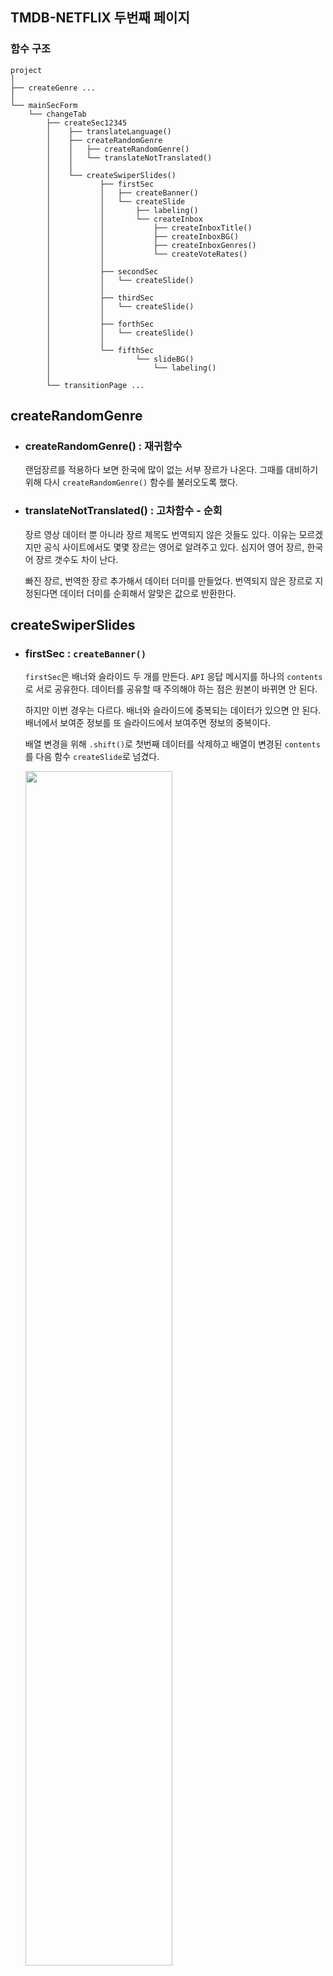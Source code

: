 ## TMDB-NETFLIX 두번째 페이지

### 함수 구조

```
project
│
├── createGenre ...
│
└── mainSecForm
    └── changeTab
        ├── createSec12345
        │    ├── translateLanguage()
        │    ├── createRandomGenre
        │    │   ├── createRandomGenre()
        │    │   └── translateNotTranslated()
        │    │
        │    └── createSwiperSlides()
        │           ├── firstSec
        │           │   ├── createBanner()
        │           │   └── createSlide
        │           │       ├── labeling()
        │           │       └── createInbox
        │           │           ├── createInboxTitle()
        │           │           ├── createInboxBG()
        │           │           ├── createInboxGenres()
        │           │           └── createVoteRates()
        │           │
        │           ├── secondSec
        │           │   └── createSlide()
        │           │
        │           ├── thirdSec
        │           │   └── createSlide()
        │           │
        │           ├── forthSec
        │           │   └── createSlide()
        │           │
        │           └── fifthSec
        │                   └── slideBG()
        │                       └── labeling()
        │
        └── transitionPage ...
```

## createRandomGenre

- ### createRandomGenre() : 재귀함수

  랜덤장르를 적용하다 보면 한국에 많이 없는 서부 장르가 나온다. 그때를 대비하기 위해 다시 `createRandomGenre()` 함수를 불러오도록 했다.

- ### translateNotTranslated() : 고차함수 - 순회

  장르 영상 데이터 뿐 아니라 장르 제목도 번역되지 않은 것들도 있다. 이유는 모르겠지만 공식 사이트에서도 몇몇 장르는 영어로 알려주고 있다. 심지어 영어 장르, 한국어 장르 갯수도 차이 난다.

  빠진 장르, 번역한 장르 추가해서 데이터 더미를 만들었다. 번역되지 않은 장르로 지정된다면 데이터 더미를 순회해서 알맞은 값으로 반환한다.

## createSwiperSlides

- ### firstSec : `createBanner()`

  `firstSec`은 배너와 슬라이드 두 개를 만든다. `API` 응답 메시지를 하나의 `contents`로 서로 공유한다. 데이터를 공유할 때 주의해야 하는 점은 원본이 바뀌면 안 된다.

  하지만 이번 경우는 다르다. 배너와 슬라이드에 중복되는 데이터가 있으면 안 된다. 배너에서 보여준 정보를 또 슬라이드에서 보여주면 정보의 중복이다.

  배열 변경을 위해 `.shift()`로 첫번째 데이터를 삭제하고 배열이 변경된 `contents`를 다음 함수 `createSlide`로 넘겼다.

  <img src="../gif/배너와-슬라이드.gif" width="70%">

- ### createInbox : 프로퍼티 인수

  함수에 인수가 너무 많다는 걸 느꼈다. 자바스크립트 클린코드를 들었던 기억이 났다. 어쩔 수 없다면 인수를 프로버티 변수로 전달하라는 걸 떠올렸다.

  ```
  const inboxProperties = {
    idx: i,
    contents: contents,
    inbox_title: inbox_title,
    ...
  }
  ```

  키-값을 동일하게 선언하고 생성한 변수를 `createInbox()`에 전달했다. 인수를 구조분해로 받으니 아주 편했다. 매개변수 위치를 맞추지 않아도 됐다. 확실히 아는 게 많을수록 코드를 깔끔하게 작성할 수 있다.

  그리고 리덕스를 사용하면 더 편하지 않을까란 생각이 들었지만 그렇게 복잡하지 않은 구조라 효과적이지 않을 듯하다.
